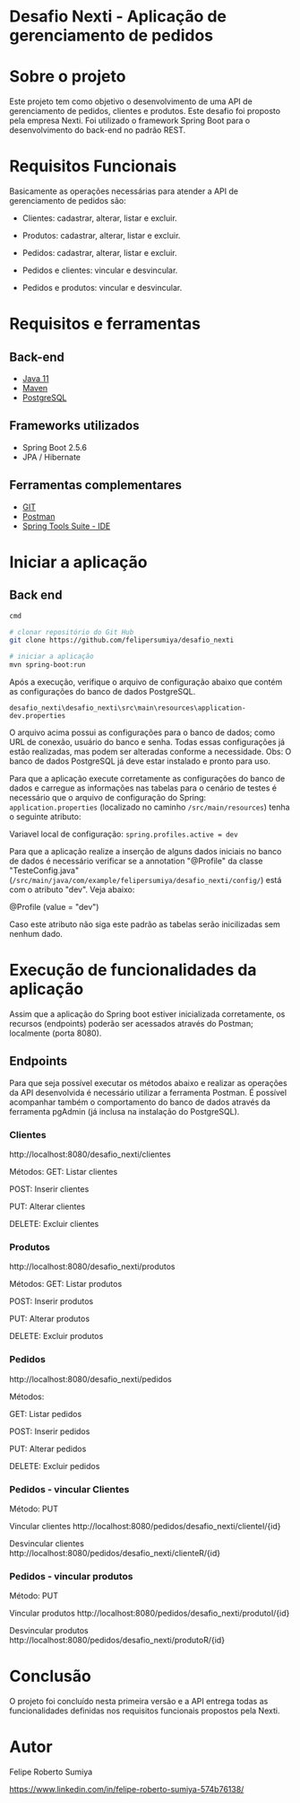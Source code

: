 # Desafio Nexti - Aplicação de gerenciamento de pedidos


# Sobre o projeto

Este projeto tem como objetivo o desenvolvimento de uma API de gerenciamento de pedidos, clientes e produtos. Este desafio foi proposto pela empresa Nexti. Foi utilizado o framework Spring Boot para o desenvolvimento do back-end no padrão REST.

# Requisitos Funcionais

Basicamente as operações necessárias para atender a API de gerenciamento de pedidos são:

- Clientes: cadastrar, alterar, listar e excluir.

- Produtos: cadastrar, alterar, listar e excluir.

- Pedidos: cadastrar, alterar, listar e excluir.

- Pedidos e clientes: vincular e desvincular.

- Pedidos e produtos: vincular e desvincular.


# Requisitos e ferramentas
## Back-end

* [Java 11](https://www.oracle.com/java/technologies/javase/jdk11-archive-downloads.html)
* [Maven](http://maven.apache.org/install.html)
* [PostgreSQL](https://www.postgresql.org/download/windows/)

## Frameworks utilizados
- Spring Boot 2.5.6
- JPA / Hibernate

## Ferramentas complementares

* [GIT](https://git-scm.com/download/win)
* [Postman](https://www.postman.com/downloads/)
* [Spring Tools Suite - IDE](https://spring.io/tools)

# Iniciar a aplicação
## Back end

```bash
cmd

# clonar repositório do Git Hub
git clone https://github.com/felipersumiya/desafio_nexti

# iniciar a aplicação
mvn spring-boot:run
```

Após a execução, verifique o arquivo de configuração abaixo que contém as configurações do banco de dados PostgreSQL.


``desafio_nexti\desafio_nexti\src\main\resources\application-dev.properties ``

O arquivo acima possui as configurações para o banco de dados; como URL de conexão, usuário do banco e senha. Todas essas configurações já estão realizadas, mas podem ser alteradas conforme a necessidade.
Obs: O banco de dados PostgreSQL já deve estar instalado e pronto para uso.

Para que a aplicação execute corretamente as configurações do banco de dados e carregue as informações nas tabelas para o cenário de testes é necessário que o arquivo de configuração do Spring: ``application.properties`` (localizado no caminho ``/src/main/resources``) tenha o seguinte atributo:

Variavel local de configuração:
``spring.profiles.active = dev``

Para que a aplicação realize a inserção de alguns dados iniciais no banco de dados é necessário verificar se a annotation "@Profile" da classe "TesteConfig.java" (``/src/main/java/com/example/felipersumiya/desafio_nexti/config/``) está com o atributo "dev". Veja abaixo:

@Profile (value = "dev")

Caso este atributo não siga este padrão as tabelas serão inicilizadas sem nenhum dado.


# Execução de funcionalidades da aplicação

Assim que a aplicação do Spring boot estiver inicializada corretamente, os recursos (endpoints) poderão ser acessados através do Postman; localmente (porta 8080).


## Endpoints

Para que seja possível executar os métodos abaixo e realizar as operações da API desenvolvida é necessário utilizar a ferramenta Postman. É possível acompanhar também o comportamento do banco de dados através da ferramenta pgAdmin (já inclusa na instalação do PostgreSQL).

### Clientes

http://localhost:8080/desafio_nexti/clientes

Métodos:
GET: Listar clientes

POST: Inserir clientes

PUT: Alterar clientes

DELETE: Excluir clientes



### Produtos
http://localhost:8080/desafio_nexti/produtos

Métodos:
GET: Listar produtos

POST: Inserir produtos

PUT: Alterar produtos

DELETE: Excluir produtos


### Pedidos
http://localhost:8080/desafio_nexti/pedidos

Métodos:

GET: Listar pedidos

POST: Inserir pedidos

PUT: Alterar pedidos

DELETE: Excluir pedidos


### Pedidos - vincular Clientes
Método: PUT

Vincular clientes
http://localhost:8080/pedidos/desafio_nexti/clienteI/{id}

Desvincular clientes
http://localhost:8080/pedidos/desafio_nexti/clienteR/{id}

### Pedidos - vincular produtos
Método: PUT

Vincular produtos
http://localhost:8080/pedidos/desafio_nexti/produtoI/{id}

Desvincular produtos
http://localhost:8080/pedidos/desafio_nexti/produtoR/{id}

# Conclusão

O projeto foi concluído nesta primeira versão e a API entrega todas as funcionalidades definidas nos requisitos funcionais propostos pela Nexti.


# Autor
Felipe Roberto Sumiya

https://www.linkedin.com/in/felipe-roberto-sumiya-574b76138/
